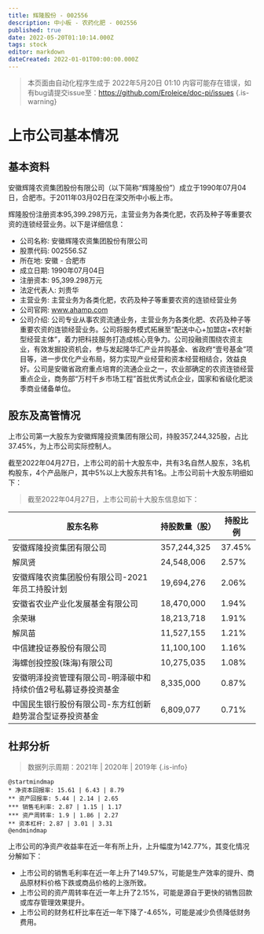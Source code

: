 ```yaml
---
title: 辉隆股份 - 002556
description: 中小板 - 农药化肥 - 002556
published: true
date: 2022-05-20T01:10:14.000Z
tags: stock
editor: markdown
dateCreated: 2022-01-01T00:00:00.000Z
---
```


> 本页面由自动化程序生成于 2022年5月20日 01:10
> 内容可能存在错误，如有bug请提交issue至：https://github.com/Eroleice/doc-pi/issues
{.is-warning}

# 上市公司基本情况

## 基本资料

安徽辉隆农资集团股份有限公司（以下简称“辉隆股份”）成立于1990年07月04日，合肥市。于2011年03月02日在深交所中小板上市。

辉隆股份注册资本95,399.298万元，主营业务为各类化肥，农药及种子等重要农资的连锁经营业务。以下是详细信息：

- 公司名称: 安徽辉隆农资集团股份有限公司
- 股票代码: 002556.SZ
- 所在地: 安徽 - 合肥市
- 成立日期: 1990年07月04日
- 注册资本: 95,399.298万元
- 法定代表人: 刘贵华
- 主营业务: 主营业务为各类化肥，农药及种子等重要农资的连锁经营业务
- 公司官网: www.ahamp.com
- 公司介绍: 公司专业从事农资流通业务，主营业务为各类化肥、农药及种子等重要农资的连锁经营业务。公司将服务模式拓展至“配送中心+加盟店+农村新型经营主体”，着力把科技服务打造成核心竞争力。公司投融资围绕农资主业，有效发掘投资机会，参与发起隆华汇产业并购基金、省政府“壹号基金”项目等，进一步优化产业布局，努力实现产业经营和资本经营相结合，效益良好。公司是安徽省政府重点培育的流通企业之一，农业部确定的农资连锁经营重点企业，商务部“万村千乡市场工程”首批优秀试点企业，国家和省级化肥淡季商业储备单位。


## 股东及高管情况

上市公司第一大股东为安徽辉隆投资集团有限公司，持股357,244,325股，占比37.45%，为上市公司实际控制人。

截至2022年04月27日，上市公司的前十大股东中，共有3名自然人股东，3名机构股东，4个产品账户，其中5%以上大股东共有1名。上市公司前十大股东明细如下：

> 截至2022年04月27日，上市公司前十大股东信息如下：

| 股东名称 | 持股数量（股） | 持股比例 |
| --- | --- | --- |
| 安徽辉隆投资集团有限公司 | 357,244,325 | 37.45% |
| 解凤贤 | 24,548,006 | 2.57% |
| 安徽辉隆农资集团股份有限公司-2021年员工持股计划 | 19,694,276 | 2.06% |
| 安徽省农业产业化发展基金有限公司 | 18,470,000 | 1.94% |
| 余荣琳 | 18,213,718 | 1.91% |
| 解凤苗 | 11,527,155 | 1.21% |
| 中信建投证券股份有限公司 | 11,100,100 | 1.16% |
| 海螺创投控股(珠海)有限公司 | 10,275,035 | 1.08% |
| 安徽明泽投资管理有限公司-明泽碳中和持续价值2号私募证券投资基金 | 8,335,000 | 0.87% |
| 中国民生银行股份有限公司-东方红创新趋势混合型证券投资基金 | 6,809,077 | 0.71% |




## 杜邦分析

> 数据列示周期：2021年 | 2020年 | 2019年
{.is-info}

```plantuml
@startmindmap
* 净资本回报率: 15.61 | 6.43 | 8.79
** 资产回报率: 5.44 | 2.14 | 2.65
*** 销售毛利率: 2.87 | 1.15 | 1.17
*** 资产周转率: 1.9 | 1.86 | 2.27
** 资本杠杆: 2.87 | 3.01 | 3.31
@endmindmap
```

上市公司的净资产收益率在近一年有所上升，上升幅度为142.77%，其变化情况分解如下：
- 上市公司的销售毛利率在近一年上升了149.57%，可能是生产效率的提升、商品原材料价格下跌或商品价格的上涨所致。
- 上市公司的资产周转率在近一年上升了2.15%，可能是源自于更快的销售回款或库存管理效果提升。
- 上市公司的财务杠杆比率在近一年下降了-4.65%，可能是减少负债降低财务费用。

